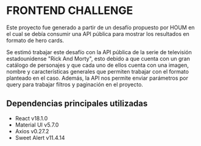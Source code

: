 # FRONTEND CHALLENGE 

Este proyecto fue generado a partir de un desafío propuesto por HOUM en el cual se debía consumir una API pública para mostrar los resultados en formato de hero cards.

Se estimó trabajar este desafío con la API pública de la serie de televisión estadounidense "Rick And Morty", esto debido a que cuenta con un gran catálogo de personajes y que cada uno de ellos cuenta con una imagen, nombre y características generales que permiten trabajar con el formato planteado en el caso. Además, la API nos permite enviar parámetros por query para trabajar filtros y paginación en el proyecto.

## Dependencias principales utilizadas

- React v18.1.0
- Material UI v5.7.0
- Axios v0.27.2
- Sweet Alert v11.4.14

